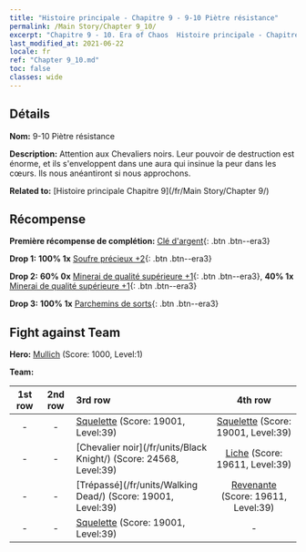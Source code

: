 ```yaml
---
title: "Histoire principale - Chapitre 9 - 9-10 Piètre résistance"
permalink: /Main Story/Chapter 9_10/
excerpt: "Chapitre 9 - 10. Era of Chaos  Histoire principale - Chapitre 9_10. 9-10 Piètre résistance"
last_modified_at: 2021-06-22
locale: fr
ref: "Chapter 9_10.md"
toc: false
classes: wide
---
```


## Détails

 **Nom:** 9-10 Piètre résistance

 **Description:** Attention aux Chevaliers noirs. Leur pouvoir de destruction est énorme, et ils s'enveloppent dans une aura qui insinue la peur dans les cœurs. Ils nous anéantiront si nous approchons.

 **Related to:** [Histoire principale Chapitre 9](/fr/Main Story/Chapter 9/)

## Récompense

 **Première récompense de complétion:** [Clé d'argent](/ItemsFR/con_693/){: .btn .btn--era3}

 **Drop 1:** **100% 1x** [Soufre précieux +2](/ItemsFR/mat_29/){: .btn .btn--era3}

 **Drop 2:** **60% 0x** [Minerai de qualité supérieure +1](/ItemsFR/mat_19/){: .btn .btn--era3}, **40% 1x** [Minerai de qualité supérieure +1](/ItemsFR/mat_19/){: .btn .btn--era3}

 **Drop 3:** **100% 1x** [Parchemins de sorts](/ItemsFR/con_694/){: .btn .btn--era3}


## Fight against Team
 **Hero:** [Mullich](/fr/heroes/Mullich/) (Score: 1000, Level:1)

 **Team:**


  | 1st row | 2nd row | 3rd row | 4th row |
  |:----:|:----:|:----|:----:|
  | - | - | [Squelette](/fr/units/Skeleton/) (Score: 19001, Level:39)  | [Squelette](/fr/units/Skeleton/) (Score: 19001, Level:39)  |
  | - | - | [Chevalier noir](/fr/units/Black Knight/) (Score: 24568, Level:39)  | [Liche](/fr/units/Lich/) (Score: 19611, Level:39)  |
  | - | - | [Trépassé](/fr/units/Walking Dead/) (Score: 19001, Level:39)  | [Revenante](/fr/units/Wight/) (Score: 19611, Level:39)  |
  | - | - | [Squelette](/fr/units/Skeleton/) (Score: 19001, Level:39)  | - |


